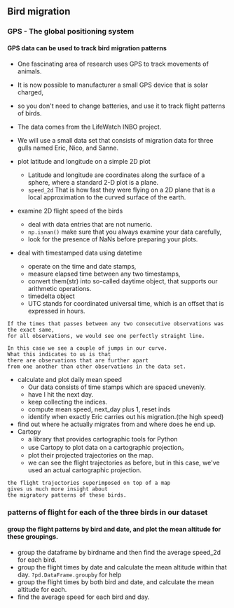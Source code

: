 ## Bird migration

### GPS - The global positioning system

#### GPS data can be used to track bird migration patterns
- One fascinating area of research uses GPS to track movements of animals.
- It is now possible to manufacturer a small GPS device that is solar charged,
- so you don't need to change batteries, and use
it to track flight patterns of birds.
- The data comes from the LifeWatch INBO project.
- We will use a small data set that consists of migration data for three gulls named Eric, Nico, and Sanne.


- plot latitude and longitude on a simple 2D plot
  - Latitude and longitude are coordinates along the surface of a sphere, where a standard 2-D plot is a plane.
  - `speed_2d` That is how fast they were flying on a 2D plane that is a local approximation to the curved surface of the earth.

- examine 2D flight speed of the birds
  - deal with data entries that are not numeric.
  - `np.isnan()` make sure that you always examine your data carefully,
  - look for the presence of NaNs before preparing your plots.

- deal with timestamped data using datetime
  - operate on the time and date stamps,
  - measure elapsed time between any two timestamps,
  - convert them(str) into so-called daytime object, that supports our arithmetic operations.
  - timedelta object
  - UTC stands for coordinated universal time, which is an offset that is expressed in hours.

```
If the times that passes between any two consecutive observations was the exact same,
for all observations, we would see one perfectly straight line.

In this case we see a couple of jumps in our curve.
What this indicates to us is that
there are observations that are further apart
from one another than other observations in the data set.
```

- calculate and plot daily mean speed
  - Our data consists of time stamps which are spaced unevenly.
  - have I hit the next day.
  - keep collecting the indices.
  - compute mean speed, next_day plus 1, reset inds
  - identify when exactly Eric carries out his migration.(the high speed)
- find out where he actually migrates from and where does he end up.
- Cartopy
  - a library that provides cartographic tools for Python
  - use Cartopy to plot data on a cartographic projection。
  - plot their projected trajectories on the map.
  - we can see the flight trajectories as before, but in this case, we've used an actual cartographic projection.

```
the flight trajectories superimposed on top of a map
gives us much more insight about
the migratory patterns of these birds.
```

### patterns of flight for each of the three birds in our dataset
#### group the flight patterns by bird and date, and plot the mean altitude for these groupings.

- group the dataframe by birdname and then find the average speed_2d for each bird.
- group the flight times by date and calculate the mean altitude within that day. `?pd.DataFrame.groupby` for help
- group the flight times by both bird and date, and calculate the mean altitude for each.
- find the average speed for each bird and day.
